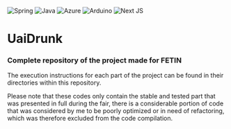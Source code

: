 <div>
  <p>
    <img src= "https://img.shields.io/badge/spring-%236DB33F.svg?style=for-the-badge&logo=spring&logoColor=white" alt="Spring"/>
    <img src= "https://img.shields.io/badge/java-%23ED8B00.svg?style=for-the-badge&logo=java&logoColor=white" alt="Java"/>
    <img src= "https://img.shields.io/badge/Microsoft_Azure-0089D6?style=for-the-badge&logo=microsoft-azure&logoColor=white" alt="Azure"/>
    <img src= "https://img.shields.io/badge/Arduino-00979D?style=for-the-badge&logo=Arduino&logoColor=white" alt="Arduino"/>
    <img src= "https://img.shields.io/badge/Next-black?style=for-the-badge&logo=next.js&logoColor=white" alt="Next JS"/>
  </p>
</div>

# UaiDrunk

### Complete repository of the project made for FETIN

The execution instructions for each part of the project can be found in their directories within this repository.

Please note that these codes only contain the stable and tested part that was presented in full during the fair, there is a considerable portion of code that was considered by me to be poorly optimized or in need of refactoring, which was therefore excluded from the code compilation.
